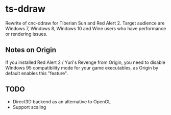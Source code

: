 ts-ddraw
========

Rewrite of cnc-ddraw for Tiberian Sun and Red Alert 2. Target audience are Windows 7, Windows 8, Windows 10 and Wine users who have performance or rendering issues.

Notes on Origin
---------------

If you installed Red Alert 2 / Yuri's Revenge from Origin, you need to disable Windows 95 compatibility mode for your game executables, as Origin by default enables this "feature".

TODO
----
  * Direct3D backend as an alternative to OpenGL
  * Support scaling
